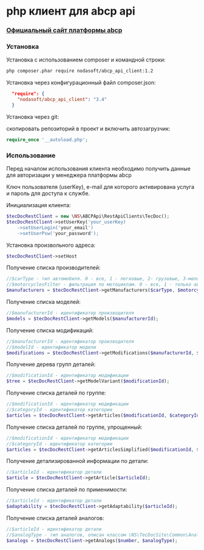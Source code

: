 # php клиент для abcp api

### [Официальный сайт платформы abcp](http://abcp.ru)

### Установка
Установка с использованием composer и командной строки:

```bash
php composer.phar require nodasoft/abcp_api_client:1.2
```

Установка через конфигурационный файл composer.json:

```json
  "require": {
    "nodasoft/abcp_api_client": "3.4"
  }
```

Установка через git:
 
скопировать репозиторий в проект и включить автозагрузчик:

```php
require_once '__autoload.php';
```

### Использование
Перед началом использования клиента необходимо получить данные для авторизации у менеджера платформы abcp

Ключ пользователя (userKey), e-mail для которого активирована услуга и пароль для доступа к службе.

Инициализация клиента:

```php
$tecDocRestClient = new \NS\ABCPApi\RestApiClients\TecDoc();
$tecDocRestClient->setUserKey('your_userKey)
    ->setUserLogin('your_email')
    ->setUserPsw('your_password');
```

Установка произвольного адреса:

```php
$tecDocRestClient->setHost
```

Получение списка производителей:

```php
//$carType - тип автомобиля. 0 - все, 1 - легковые, 2- грузовые, 3-малотонажные
//$motorcyclesFilter - фильтрация по мотоциклам. 0 - все, 1 - только автомобили, 2 - только мотоциклы
$manufacturers = $tecDocRestClient->getManufacturers($carType, $motorcyclesFilter);
```

Получение списка моделей:

```php
//$manufacturerId - идентификатор производителя
$models = $tecDocRestClient->getModels($manufacturerId);
```

Получение списка модификаций:

```php
//$manufacturerId - идентификатор производителя
//$modelId - идентификатор модели
$modifications = $tecDocRestClient->getModifications($manufacturerId, $modelId);
```

Получение дерева групп деталей:

```php
//$modificationId - идентификатор модификации
$tree = $tecDocRestClient->getModelVariant($modificationId);
```

Получение списка деталей по группе:

```php
//$modificationId - идентификатор модификации
//$categoryId - идентификатор категории
$articles = $tecDocRestClient->getArticles($modificationId, $categoryId);
```

Получение списка деталей по группе, упрощенный:

```php
//$modificationId - идентификатор модификации
//$categoryId - идентификатор категории
$articles = $tecDocRestClient->getArticlesSimplified($modificationId, $categoryId);
```

Получение детализированной информации по детали:

```php
//$articleId - идентификатор детали
$article = $tecDocRestClient->getArticle($articleId);
````

Получение списка деталей по применимости:

```php
//$articleId - идентификатор детали
$adaptability = $tecDocRestClient->getAdaptability($articleId);
````

Получение списка деталей аналогов:

```php
//$articleId - идентификатор детали
//$analogType - тип аналогов, описан классом \NS\TecDocSite\Common\AnalogTypes
$analogs = $tecDocRestClient->getAnalogs($number, $analogType);
````